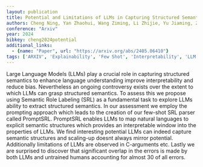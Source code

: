 ```yaml
---
layout: publication
title: Potential and Limitations of LLMs in Capturing Structured Semantics A Case Study on SRL
authors: Cheng Ning, Yan Zhaohui, Wang Ziming, Li Zhijie, Yu Jiaming, Zheng Zilong, Tu Kewei, Xu Jinan, Han Wenjuan
conference: "Arxiv"
year: 2024
bibkey: cheng2024potential
additional_links:
  - {name: "Paper", url: "https://arxiv.org/abs/2405.06410"}
tags: ['ARXIV', 'Explainability', 'Few Shot', 'Interpretability', 'LLM', 'Prompt', 'Reinforcement Learning']
---
```

Large Language Models (LLMs) play a crucial role in capturing structured semantics to enhance language understanding improve interpretability and reduce bias. Nevertheless an ongoing controversy exists over the extent to which LLMs can grasp structured semantics. To assess this we propose using Semantic Role Labeling (SRL) as a fundamental task to explore LLMs ability to extract structured semantics. In our assessment we employ the prompting approach which leads to the creation of our few-shot SRL parser called PromptSRL. PromptSRL enables LLMs to map natural languages to explicit semantic structures which provides an interpretable window into the properties of LLMs. We find interesting potential LLMs can indeed capture semantic structures and scaling-up doesnt always mirror potential. Additionally limitations of LLMs are observed in C-arguments etc. Lastly we are surprised to discover that significant overlap in the errors is made by both LLMs and untrained humans accounting for almost 30 of all errors.
